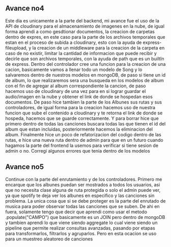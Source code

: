 ## Avance no4
Este dia es unicamente a la parte del backend, mi avance fue el uso de la API de cloudinary para el almacenamiento de imagenes en la nube, de igual forma aprendi a como gesdtionar documentos, la creacion de carpetas dentro de expres, en este caso para la parte de los archivos temporales que estan en el proceso de subida a cloudinary, esto con la ayuda de express-fileupload, y la creacion de un middleware para la creacion de la carpeta en caso de no existir, limitar la cantidad de informacion que puede recibir y decirle que son archivos temporales, con la ayuda de path que es un builtIn de express.
Dentro del controlador cree una funcion para la creacion de una cacion, basicamente vamos a llenar todo un modelo de Song y lo salvaremos dentro de nuestros modelos en mongoDB, de paso si tiene un id de album, lo que realizaremos sera una busqueda en los modelos de album con el fin de agregar al album correspondiente la cancion, de paso hacemos uso de cloudinary de una vez para en si lograr guardar el audio/imagen en la nube y obtener el link de donde se hospedan esos documentos.
De paso hice tambien la parte de los Albunes sus rutas y sus controladores, de igual forma para la creacion hacemos uso de nuestra funcion que sube el contenido a cloudinary y te retorna el link de donde se hospeda, hacemos que se guarde correctamente. Y para borrar hice que primero dentro de todas las canciones buscara todas las que tienen el id del album que estan incluidas, posteriormente hacemos la eliminacion del album.
Finalmente hice un poco de refatorizacion del codigo dentro de las rutas, e hice una nueva ruta dentro de admin para que en un futuro cuando hagamos la parte del frontend la usemos para verificar si tiene sesion de admin o no.
Corregi algunos errores que tenia dentro de los modelos

## Avance no5
Continue con la parte del enrutamiento y de los controladores. Primero me encarque que los albunes puedan ser mostrados a todos los usuarios, asi que no necesita clase alguna de ruta protegida o solo el admin puede ver, ya que spotify te deja ver los albunes en especifico y las canciones sin problema. La unica cosa que si se debe proteger es la parte del enrutado de musica para poder observar todas las canciones que se suben.
De ahi en fuera, solamente tengo que decir que aprendi como usar el metodo .populate("CAMPO") que basicamente es un JOIN pero dentro de mongoDB y tambien aprendi lo que viene siendo aggregate lo cual viene siendo un pipeline que permite realizar consultas avanzadas, pasando por etapas para transformarlos, filtrarlos y agruparlos. Pero en esta ocacion se uso para un muestreo aleatoreo de canciones